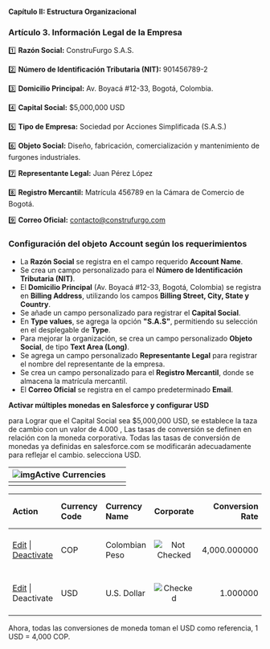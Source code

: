 **Capítulo II: Estructura Organizacional**



### **Artículo 3. Información Legal de la Empresa**

1️⃣ **Razón Social:** ConstruFurgo S.A.S. 

2️⃣ **Número de Identificación Tributaria (NIT):** 901456789-2 

3️⃣ **Domicilio Principal:** Av. Boyacá #12-33, Bogotá, Colombia. 

4️⃣ **Capital Social:** $5,000,000 USD 

5️⃣ **Tipo de Empresa:** Sociedad por Acciones Simplificada (S.A.S.) 

6️⃣ **Objeto Social:** Diseño, fabricación, comercialización y mantenimiento de furgones industriales. 

7️⃣ **Representante Legal:** Juan Pérez López 

8️⃣ **Registro Mercantil:** Matrícula 456789 en la Cámara de Comercio de Bogotá. 

9️⃣ **Correo Oficial:** [contacto@construfurgo.com](mailto:contacto@construfurgo.com)

### **Configuración del objeto Account según los requerimientos**

- La **Razón Social** se registra en el campo requerido **Account Name**.
- Se crea un campo personalizado para el **Número de Identificación Tributaria (NIT)**.
- El **Domicilio Principal** (Av. Boyacá #12-33, Bogotá, Colombia) se registra en **Billing Address**, utilizando los campos **Billing Street, City, State y Country**.
- Se añade un campo personalizado para registrar el **Capital Social**.
- En **Type values**, se agrega la opción **"S.A.S"**, permitiendo su selección en el desplegable de **Type**.
- Para mejorar la organización, se crea un campo personalizado **Objeto Social**, de tipo **Text Area (Long)**.
- Se agrega un campo personalizado **Representante Legal** para registrar el nombre del representante de la empresa.
- Se crea un campo personalizado para el **Registro Mercantil**, donde se almacena la matrícula mercantil.
- El **Correo Oficial** se registra en el campo predeterminado **Email**.

**Activar múltiples monedas en Salesforce y configurar USD**

para Lograr que el Capital Social sea $5,000,000 USD, se establece la taza de cambio con un valor de 4.000 ,  Las tasas de conversión se definen en relación con la moneda corporativa. Todas las tasas de conversión de monedas ya definidas en salesforce.com se modificarán adecuadamente para reflejar el cambio. selecciona USD.

| ![img](https://contrufurgo-dev-ed.develop.my.salesforce.com/img/s.gif)Active Currencies |      |      |
| ------------------------------------------------------------ | ---- | ---- |
|                                                              |      |      |

| Action                                                       | Currency Code | Currency Name  |                          Corporate                           | Conversion Rate | Decimal Places | Last Modified By                                             |
| :----------------------------------------------------------- | :------------ | :------------- | :----------------------------------------------------------: | --------------: | -------------: | :----------------------------------------------------------- |
| [Edit](javascript:srcUp('%2F01Lbm000002ZsSb%2Fe%3FretURL%3D%2Fsetup%2Fcur%2Fcurrencylist.jsp%3FretURL%3D%252Fsetup%252Fhome%26appLayout%3Dsetup%26tour%3D%26sfdcIFrameOrigin%3Dhttps%253A%252F%252Fcontrufurgo-dev-ed.develop.lightning.force.com%26sfdcIFrameHost%3Dweb%26nonce%3D039c5c20240184235d551e42632532e5f13f6370641df4b174dc0dbd5dcf2198%26ltn_app_id%3D%26clc%3D1%26isdtp%3Dp1%26isdtp%3Dp1');) \| [Deactivate](javascript:srcUp('%2F01Lbm000002ZsSb%2Fe%3FIsoCode%3DCOP%26active%3D0%26retURL%3D%2Fsetup%2Fcur%2Fcurrencylist.jsp%3FretURL%3D%252Fsetup%252Fhome%26appLayout%3Dsetup%26tour%3D%26sfdcIFrameOrigin%3Dhttps%253A%252F%252Fcontrufurgo-dev-ed.develop.lightning.force.com%26sfdcIFrameHost%3Dweb%26nonce%3D039c5c20240184235d551e42632532e5f13f6370641df4b174dc0dbd5dcf2198%26ltn_app_id%3D%26clc%3D1%26isdtp%3Dp1%26isdtp%3Dp1');) | COP           | Colombian Peso | ![Not Checked](https://contrufurgo-dev-ed.develop.my.salesforce.com/img/checkbox_unchecked.gif) |    4,000.000000 |              2 | [Constru Furgo](javascript:srcUp('%2F005bm00000CTSfd%3Fisdtp%3Dp1%26isUserEntityOverride%3D1%26noredirect%3D1');), 3/15/2025, 12:40 AM |
| [Edit](javascript:srcUp('%2F01Lbm000002ZsZ3%2Fe%3FretURL%3D%2Fsetup%2Fcur%2Fcurrencylist.jsp%3FretURL%3D%252Fsetup%252Fhome%26appLayout%3Dsetup%26tour%3D%26sfdcIFrameOrigin%3Dhttps%253A%252F%252Fcontrufurgo-dev-ed.develop.lightning.force.com%26sfdcIFrameHost%3Dweb%26nonce%3D039c5c20240184235d551e42632532e5f13f6370641df4b174dc0dbd5dcf2198%26ltn_app_id%3D%26clc%3D1%26isdtp%3Dp1%26isdtp%3Dp1');) \| Deactivate | USD           | U.S. Dollar    | ![Checked](https://contrufurgo-dev-ed.develop.my.salesforce.com/img/checkbox_checked.gif) |        1.000000 |              2 | [Constru Furgo](javascript:srcUp('%2F005bm00000CTSfd%3Fisdtp%3Dp1%26isUserEntityOverride%3D1%26noredirect%3D1');), 3/15/2025, 12:30 AM |

Ahora, todas las conversiones de moneda toman el USD como referencia, 1 USD = 4,000 COP.

